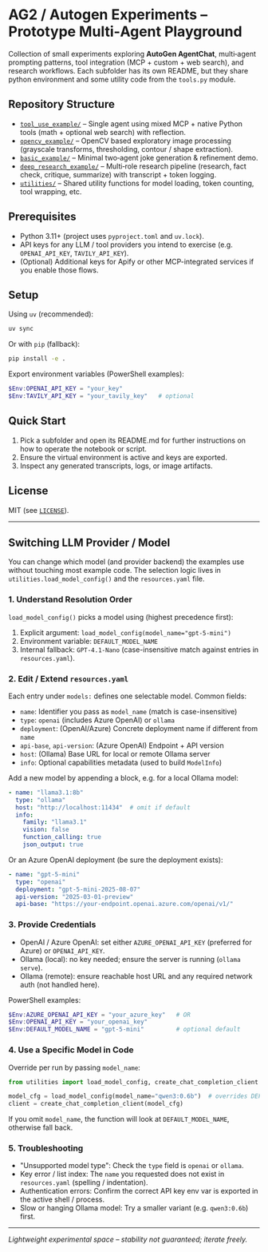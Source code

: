 # AG2 / Autogen Experiments – Prototype Multi‑Agent Playground

Collection of small experiments exploring **AutoGen AgentChat**, multi‑agent prompting patterns, tool integration (MCP + custom + web search), and research workflows. Each subfolder has its own README, but they share python environment and some utility code from the ``tools.py`` module.

## Repository Structure

- [`tool_use_example/`](tool_use_example/README.md) – Single agent using mixed MCP + native Python tools (math + optional web search) with reflection.
- [`opencv_example/`](opencv_example/README.md) – OpenCV based exploratory image processing (grayscale transforms, thresholding, contour / shape extraction).
- [`basic_example/`](basic_example/README.md) – Minimal two‑agent joke generation & refinement demo.
- [`deep_research_example/`](deep_research_example/README.md) – Multi‑role research pipeline (research, fact check, critique, summarize) with transcript + token logging.
- [`utilities/`](/utilities) – Shared utility functions for model loading, token counting, tool wrapping, etc.

## Prerequisites

- Python 3.11+ (project uses `pyproject.toml` and `uv.lock`).
- API keys for any LLM / tool providers you intend to exercise (e.g. `OPENAI_API_KEY`, `TAVILY_API_KEY`).
- (Optional) Additional keys for Apify or other MCP-integrated services if you enable those flows.

## Setup

Using `uv` (recommended):

```bash
uv sync
```

Or with `pip` (fallback):

```bash
pip install -e .
```

Export environment variables (PowerShell examples):

```powershell
$Env:OPENAI_API_KEY = "your_key"
$Env:TAVILY_API_KEY = "your_tavily_key"   # optional
```

## Quick Start

1. Pick a subfolder and open its README.md for further instructions on how to operate the notebook or script.
2. Ensure the virtual environment is active and keys are exported.
3. Inspect any generated transcripts, logs, or image artifacts.

## License

MIT (see [`LICENSE`](LICENSE)).

---

## Switching LLM Provider / Model

You can change which model (and provider backend) the examples use without touching most example code. The selection logic lives in `utilities.load_model_config()` and the `resources.yaml` file.

### 1. Understand Resolution Order

`load_model_config()` picks a model using (highest precedence first):

1. Explicit argument: `load_model_config(model_name="gpt-5-mini")`
2. Environment variable: `DEFAULT_MODEL_NAME`
3. Internal fallback: `GPT-4.1-Nano` (case-insensitive match against entries in `resources.yaml`).

### 2. Edit / Extend `resources.yaml`

Each entry under `models:` defines one selectable model. Common fields:

- `name`: Identifier you pass as `model_name` (match is case-insensitive)
- `type`: `openai` (includes Azure OpenAI) or `ollama`
- `deployment`: (OpenAI/Azure) Concrete deployment name if different from `name`
- `api-base`, `api-version`: (Azure OpenAI) Endpoint + API version
- `host`: (Ollama) Base URL for local or remote Ollama server
- `info`: Optional capabilities metadata (used to build `ModelInfo`)

Add a new model by appending a block, e.g. for a local Ollama model:

```yaml
- name: "llama3.1:8b"
  type: "ollama"
  host: "http://localhost:11434"  # omit if default
  info:
    family: "llama3.1"
    vision: false
    function_calling: true
    json_output: true
```

Or an Azure OpenAI deployment (be sure the deployment exists):

```yaml
- name: "gpt-5-mini"
  type: "openai"
  deployment: "gpt-5-mini-2025-08-07"
  api-version: "2025-03-01-preview"
  api-base: "https://your-endpoint.openai.azure.com/openai/v1/"
```

### 3. Provide Credentials

- OpenAI / Azure OpenAI: set either `AZURE_OPENAI_API_KEY` (preferred for Azure) or `OPENAI_API_KEY`.
- Ollama (local): no key needed; ensure the server is running (`ollama serve`).
- Ollama (remote): ensure reachable host URL and any required network auth (not handled here).

PowerShell examples:

```powershell
$Env:AZURE_OPENAI_API_KEY = "your_azure_key"   # OR
$Env:OPENAI_API_KEY = "your_openai_key"
$Env:DEFAULT_MODEL_NAME = "gpt-5-mini"         # optional default
```

### 4. Use a Specific Model in Code

Override per run by passing `model_name`:

```python
from utilities import load_model_config, create_chat_completion_client

model_cfg = load_model_config(model_name="qwen3:0.6b")  # overrides DEFAULT_MODEL_NAME
client = create_chat_completion_client(model_cfg)
```

If you omit `model_name`, the function will look at `DEFAULT_MODEL_NAME`, otherwise fall back.

### 5. Troubleshooting

- "Unsupported model type": Check the `type` field is `openai` or `ollama`.
- Key error / list index: The `name` you requested does not exist in `resources.yaml` (spelling / indentation).
- Authentication errors: Confirm the correct API key env var is exported in the active shell / process.
- Slow or hanging Ollama model: Try a smaller variant (e.g. `qwen3:0.6b`) first.

---

*Lightweight experimental space – stability not guaranteed; iterate freely.*
